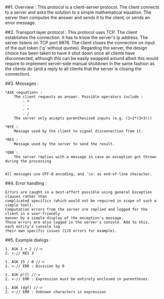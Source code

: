 ##1. Overview :
This protocol is a client-server protocol. The client connects to a server and asks the solution to a simple mathematical equation. The server then computes the answer and sends it to the client, or sends an error message. 

##2. Transport layer protocol :
This protocol uses TCP. The client establishes the connection. It has to know the server's ip address. The server listens on TCP port 9876. The client closes the connection on input of the quit token ('q' without quotes).
Regarding the server, the design choice has been taken to have it shut down once all clients have disconnected, although this can be easily swapped around albeit this would require to implement server-side manual shutdown in the same fashion as the clients do (and a reply to all clients that the server is closing the connection).

##3. Messages :

	*ASK <equation> : 
		The client requests an answer. Possible operators include :
			- +
			- -
			- *
			- /
		The server only accepts parenthesised inputs (e.g. (1+2*(3+3)))

    *BYE :
        Message used by the client to signal disconnection from it.

	*RES :
		Message used by the server to send the result. 

    *ERR :
        The server replies with a message in case an exception got thrown during the processing


	All messages use UTF-8 encoding, and '\n' as end-of-line character. 

##4. Error handling :

	Errors are caught in a best-effort possible using general Exception clauses rather than
    complicated specifics (which would not be required in scope of such a simple tool).
    Computation errors from the server are replied and logged for the client in a user-friendly 
    manner by a simple display of the exception's message.
    Those errors are also logged in the server's console. Add to this, each entity's console log
    their own specific issues (I/O errors for example).

##5. Example dialogs : 

	1. ASK 1 + 2 //->
	2. <-// RES 3

	1. ASK 25 / 0 //->
	2. <-// ERR : Division by 0

	1. ASK p!{l //->
	2. <-// ERR : Expression must be entirely enclosed in parentheses.

    1. ASK (dgf) //->
    2. <-// ERR : Unknown characters in expression
